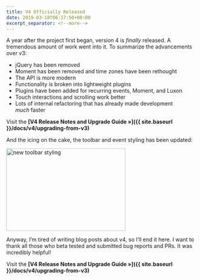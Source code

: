 ```yaml
---
title: V4 Officially Released
date: 2019-03-18T06:17:50+00:00
excerpt_separator: <!--more-->
---
```


A year after the project first began, version 4 is _finally_ released. A tremendous amount of work went into it.<!--more--> To summarize the advancements over v3:

* jQuery has been removed
* Moment has been removed and time zones have been rethought
* The API is more modern
* Functionality is broken into lightweight plugins
* Plugins have been added for recurring events, Moment, and Luxon
* Touch interactions and scrolling work better
* Lots of internal refactoring that has already made development _much_ faster

Visit the **[V4 Release Notes and Upgrade Guide »]({{ site.baseurl }}/docs/v4/upgrading-from-v3)**

And the icing on the cake, the toolbar and event styling has been updated:

<img src="{{ site.baseurl }}/assets/images/blog/v4-styling.png" width="314" height="218" alt="new toolbar styling" />

Anyway, I&#8217;m tired of writing blog posts about v4, so I&#8217;ll end it here. I want to thank all those who beta tested and submitted bug reports and PRs. It was incredibly helpful!

Visit the **[V4 Release Notes and Upgrade Guide »]({{ site.baseurl }}/docs/v4/upgrading-from-v3)**
